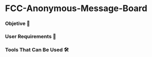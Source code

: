 # FCC-Anonymous-Message-Board

### Objetive 🎯

### User Requirements 📜

### Tools That Can Be Used 🛠
